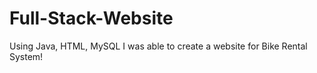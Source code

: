 # Full-Stack-Website
Using Java, HTML, MySQL I was able to create a website for Bike Rental System!
